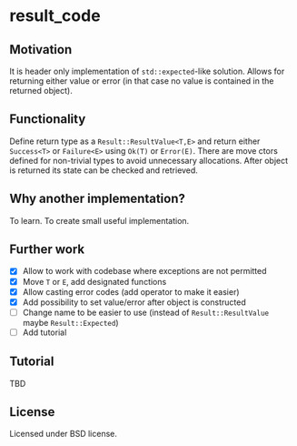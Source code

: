 # result_code 

## Motivation
It is header only implementation of `std::expected`-like solution. Allows for returning either value or error (in that case no value is contained in the returned object).

## Functionality

Define return type as a `Result::ResultValue<T,E>` and return either `Success<T>` or `Failure<E>` using `Ok(T)` or `Error(E)`. There are move ctors defined for non-trivial types to avoid unnecessary allocations.
After object is returned its state can be checked and retrieved.

## Why another implementation?
To learn. To create small useful implementation. 

## Further work
* [X] Allow to work with codebase where exceptions are not permitted
* [X] Move `T` or `E`, add designated functions
* [X] Allow casting error codes (add operator to make it easier)
* [X] Add possibility to set value/error after object is constructed
* [ ] Change name to be easier to use (instead of `Result::ResultValue` maybe `Result::Expected`)
* [ ] Add tutorial

## Tutorial
TBD

## License
Licensed under BSD license.
